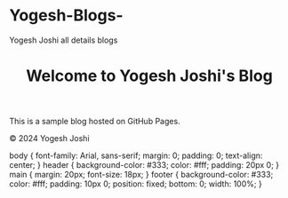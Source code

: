 # Yogesh-Blogs-
Yogesh Joshi all details blogs
<!DOCTYPE html>
<html lang="en">
<head>
    <meta charset="UTF-8">
    <meta name="viewport" content="width=device-width, initial-scale=1.0">
    <title>Yogesh Joshi's Blog</title>
    <link rel="stylesheet" href="style.css">
</head>
<body>
    <header>
        <h1>Welcome to Yogesh Joshi's Blog</h1>
    </header>
    <main>
        <p>This is a sample blog hosted on GitHub Pages.</p>
    </main>
    <footer>
        <p>&copy; 2024 Yogesh Joshi</p>
    </footer>
</body>
</html>
body {
    font-family: Arial, sans-serif;
    margin: 0;
    padding: 0;
    text-align: center;
}
header {
    background-color: #333;
    color: #fff;
    padding: 20px 0;
}
main {
    margin: 20px;
    font-size: 18px;
}
footer {
    background-color: #333;
    color: #fff;
    padding: 10px 0;
    position: fixed;
    bottom: 0;
    width: 100%;
}
